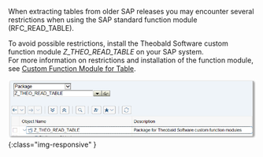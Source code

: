 When extracting tables from older SAP releases you may encounter several restrictions when using the SAP standard function module (RFC_READ_TABLE). 

To avoid possible restrictions, install the Theobald Software custom function module *Z_THEO_READ_TABLE* on your SAP system. <br>
For more information on restrictions and installation of the function module, see [Custom Function Module for Table](../sap-customizing/custom-function-module-for-table-extraction).

![Z_THEO_READ_TABLE](/img/content/Z_THEO_READ_TABLE.png){:class="img-responsive" }